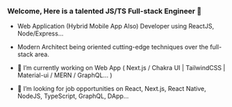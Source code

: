 ### Welcome, Here is a talented JS/TS Full-stack Engineer 👋

- Web Application (Hybrid Mobile App Also) Developer using ReactJS, Node/Express...
- Modern Architect being oriented cutting-edge techniques over the full-stack area.

- 🔭 I’m currently working on Web App ( Next.js / Chakra UI | TailwindCSS | Material-ui / MERN / GraphQL... )
- 👯 I’m looking for job opportunities on React, Next.js, React Native, NodeJS, TypeScript, GraphQL, DApp... 


<!--
Here are some ideas to get you started:

- 🔭 I’m currently working on ...
- 🌱 I’m currently learning ...
- 👯 I’m looking to collaborate on ...
- 🤔 I’m looking for help with ...
- 💬 Ask me about ...
- 📫 How to reach me: ...
- 😄 Pronouns: ...
- ⚡ Fun fact: ...
-->
